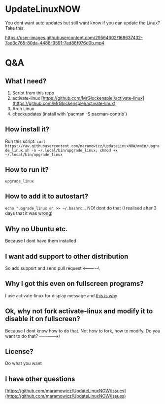 # UpdateLinuxNOW
You dont want auto updates but still want know if you can update the Linux? Take this:



https://user-images.githubusercontent.com/29564602/168637432-7ad3c765-80da-4488-9591-7ad88f976d0b.mp4

# Q&A

## What I need?
1. Script from this repo
2. activate-linux [https://github.com/MrGlockenspiel/activate-linux](https://github.com/MrGlockenspiel/activate-linux)
3. Arch Linux
4. checkupdates (install with 'pacman -S pacman-contrib')

## How install it? 
Run this script:
`curl https://raw.githubusercontent.com/maramowicz/UpdateLinuxNOW/main/upgrade_linux.sh -o ~/.local/bin/upgrade_linux; chmod +x ~/.local/bin/upgrade_linux`

## How to run it?
`upgrade_linux`

## How to add it to autostart?
`echo "upgrade_linux &" >> ~/.bashrc`...
NO! dont do that (I realised after 3 days that it was wrong)

## Why no Ubuntu etc.
Because I dont have them installed

## I want add support to other distribution
So add support and send pull request <-----\

## Why I got this even on fullscreen programs?
I use activate-linux for display message and [this is why](https://github.com/MrGlockenspiel/activate-linux/issues/51)

## Ok, why not fork activate-linux and modify it to disable it on fullscreen?
Because I dont know how to do that. Not how to fork, how to modify. Do you want to do that? ------->/

## License?
Do what you want

## I have other questions
[https://github.com/maramowicz/UpdateLinuxNOW/issues](https://github.com/maramowicz/UpdateLinuxNOW/issues)

